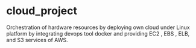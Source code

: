 # cloud_project


Orchestration of hardware resources by deploying own cloud under Linux platform by 	integrating devops tool docker and providing EC2 , EBS , ELB, and S3 services of AWS.
